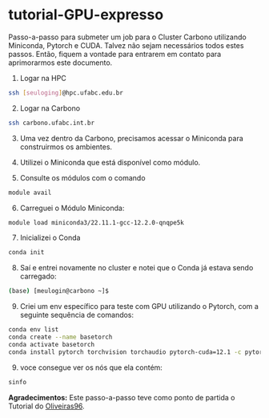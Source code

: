 # tutorial-GPU-expresso

Passo-a-passo para submeter um job para o Cluster Carbono utilizando Miniconda, Pytorch e CUDA. Talvez não sejam necessários todos estes passos. Então, fiquem a vontade para entrarem em contato para aprimorarmos este documento. 

1. Logar na HPC

```bash
ssh [seuloging]@hpc.ufabc.edu.br
```

2. Logar na Carbono

```bash
ssh carbono.ufabc.int.br
```

3. Uma vez dentro da Carbono, precisamos acessar o Miniconda para construirmos os ambientes. 

4. Utilizei o Miniconda que está disponível como módulo.
5.  Consulte os módulos com o comando
```bash
module avail
```
6. Carreguei o Módulo Miniconda:
```bash
module load miniconda3/22.11.1-gcc-12.2.0-qnqpe5k
```
7. Inicializei o Conda
```bash
conda init
```
 8. Saí e entrei novamente no cluster e notei que o Conda já estava sendo carregado:
```bash
(base) [meulogin@carbono ~]$
 ```
9. Criei um env específico para teste com GPU utilizando o Pytorch, com a seguinte sequência de comandos:
```bash
conda env list
conda create --name basetorch
conda activate basetorch
conda install pytorch torchvision torchaudio pytorch-cuda=12.1 -c pytorch -c nvidia
```


9.   voce consegue ver os nós que ela contém:

```bash
sinfo
 ```



**Agradecimentos:** Este passo-a-passo teve como ponto de partida o Tutorial do [Oliveiras96](https://github.com/Oliveiras96/Tutorial-espresso-2023). 
